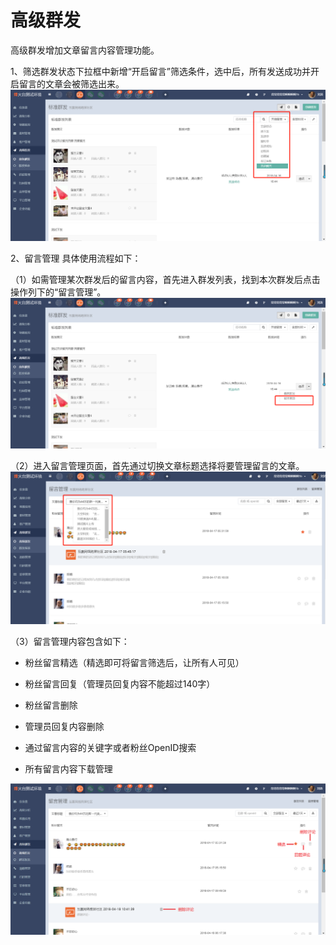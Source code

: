 # 高级群发

高级群发增加文章留言内容管理功能。

1、筛选群发状态下拉框中新增“开启留言”筛选条件，选中后，所有发送成功并开启留言的文章会被筛选出来。![](/assets/1524017567%281%29.jpg)

2、留言管理  具体使用流程如下：

（1）如需管理某次群发后的留言内容，首先进入群发列表，找到本次群发后点击操作列下的“留言管理”。![](/assets/1524017756%281%29.jpg)

（2）进入留言管理页面，首先通过切换文章标题选择将要管理留言的文章。![](/assets/1524018081%281%29.jpg)

（3）留言管理内容包含如下：

* 粉丝留言精选（精选即可将留言筛选后，让所有人可见）

* 粉丝留言回复（管理员回复内容不能超过140字）

* 粉丝留言删除

* 管理员回复内容删除

* 通过留言内容的关键字或者粉丝OpenID搜索

* 所有留言内容下载管理

![](/assets/1524019311%281%29.jpg)


